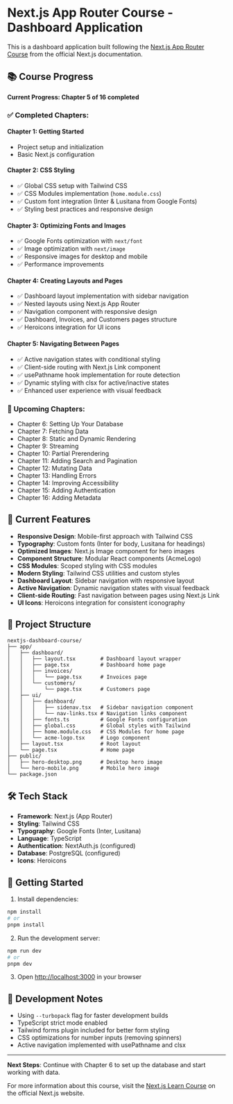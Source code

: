 # Next.js App Router Course - Dashboard Application

This is a dashboard application built following the [Next.js App Router Course](https://nextjs.org/learn) from the official Next.js documentation.

## 📚 Course Progress

**Current Progress: Chapter 5 of 16 completed**

### ✅ Completed Chapters:

#### Chapter 1: Getting Started

- Project setup and initialization
- Basic Next.js configuration

#### Chapter 2: CSS Styling

- ✅ Global CSS setup with Tailwind CSS
- ✅ CSS Modules implementation (`home.module.css`)
- ✅ Custom font integration (Inter & Lusitana from Google Fonts)
- ✅ Styling best practices and responsive design

#### Chapter 3: Optimizing Fonts and Images

- ✅ Google Fonts optimization with `next/font`
- ✅ Image optimization with `next/image`
- ✅ Responsive images for desktop and mobile
- ✅ Performance improvements

#### Chapter 4: Creating Layouts and Pages

- ✅ Dashboard layout implementation with sidebar navigation
- ✅ Nested layouts using Next.js App Router
- ✅ Navigation component with responsive design
- ✅ Dashboard, Invoices, and Customers pages structure
- ✅ Heroicons integration for UI icons

#### Chapter 5: Navigating Between Pages

- ✅ Active navigation states with conditional styling
- ✅ Client-side routing with Next.js Link component
- ✅ usePathname hook implementation for route detection
- ✅ Dynamic styling with clsx for active/inactive states
- ✅ Enhanced user experience with visual feedback

### 🔄 Upcoming Chapters:

- Chapter 6: Setting Up Your Database
- Chapter 7: Fetching Data
- Chapter 8: Static and Dynamic Rendering
- Chapter 9: Streaming
- Chapter 10: Partial Prerendering
- Chapter 11: Adding Search and Pagination
- Chapter 12: Mutating Data
- Chapter 13: Handling Errors
- Chapter 14: Improving Accessibility
- Chapter 15: Adding Authentication
- Chapter 16: Adding Metadata

## 🚀 Current Features

- **Responsive Design**: Mobile-first approach with Tailwind CSS
- **Typography**: Custom fonts (Inter for body, Lusitana for headings)
- **Optimized Images**: Next.js Image component for hero images
- **Component Structure**: Modular React components (AcmeLogo)
- **CSS Modules**: Scoped styling with CSS modules
- **Modern Styling**: Tailwind CSS utilities and custom styles
- **Dashboard Layout**: Sidebar navigation with responsive layout
- **Active Navigation**: Dynamic navigation states with visual feedback
- **Client-side Routing**: Fast navigation between pages using Next.js Link
- **UI Icons**: Heroicons integration for consistent iconography

## 📁 Project Structure

```
nextjs-dashboard-course/
├── app/
│   ├── dashboard/
│   │   ├── layout.tsx        # Dashboard layout wrapper
│   │   ├── page.tsx          # Dashboard home page
│   │   ├── invoices/
│   │   │   └── page.tsx      # Invoices page
│   │   └── customers/
│   │       └── page.tsx      # Customers page
│   ├── ui/
│   │   ├── dashboard/
│   │   │   ├── sidenav.tsx   # Sidebar navigation component
│   │   │   └── nav-links.tsx # Navigation links component
│   │   ├── fonts.ts          # Google Fonts configuration
│   │   ├── global.css        # Global styles with Tailwind
│   │   ├── home.module.css   # CSS Modules for home page
│   │   └── acme-logo.tsx     # Logo component
│   ├── layout.tsx            # Root layout
│   └── page.tsx              # Home page
├── public/
│   ├── hero-desktop.png      # Desktop hero image
│   └── hero-mobile.png       # Mobile hero image
└── package.json
```

## 🛠️ Tech Stack

- **Framework**: Next.js (App Router)
- **Styling**: Tailwind CSS
- **Typography**: Google Fonts (Inter, Lusitana)
- **Language**: TypeScript
- **Authentication**: NextAuth.js (configured)
- **Database**: PostgreSQL (configured)
- **Icons**: Heroicons

## 🚀 Getting Started

1. Install dependencies:

```bash
npm install
# or
pnpm install
```

2. Run the development server:

```bash
npm run dev
# or
pnpm dev
```

3. Open [http://localhost:3000](http://localhost:3000) in your browser

## 📝 Development Notes

- Using `--turbopack` flag for faster development builds
- TypeScript strict mode enabled
- Tailwind forms plugin included for better form styling
- CSS optimizations for number inputs (removing spinners)
- Active navigation implemented with usePathname and clsx

---

**Next Steps**: Continue with Chapter 6 to set up the database and start working with data.

For more information about this course, visit the [Next.js Learn Course](https://nextjs.org/learn) on the official Next.js website.
